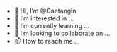 - 👋 Hi, I’m @Gaetangln
- 👀 I’m interested in ...
- 🌱 I’m currently learning ...
- 💞️ I’m looking to collaborate on ...
- 📫 How to reach me ...

<!---
Gaetangln/Gaetangln is a ✨ special ✨ repository because its `README.md` (this file) appears on your GitHub profile.
You can click the Preview link to take a look at your changes.
--->
